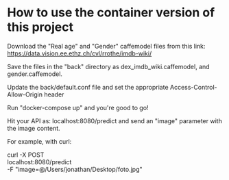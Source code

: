 # How to use the container version of this project

Download the "Real age" and "Gender" caffemodel files from this link: https://data.vision.ee.ethz.ch/cvl/rrothe/imdb-wiki/

Save the files in the "back" directory as dex_imdb_wiki.caffemodel, and gender.caffemodel.

Update the back/default.conf file and set the appropriate Access-Control-Allow-Origin header

Run "docker-compose up" and you're good to go!

Hit your API as: localhost:8080/predict and send an "image" parameter with the image content.

For example, with curl:

curl -X POST \
  localhost:8080/predict \
  -F "image=@/Users/jonathan/Desktop/foto.jpg"
